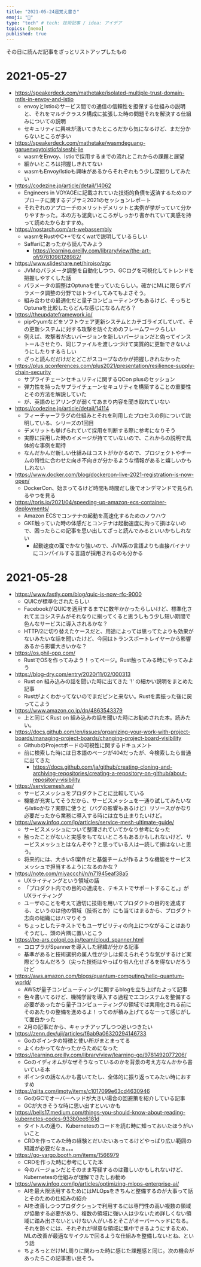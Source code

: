 ```yaml
---
title: "2021-05-24週覚え書き"
emoji: "📌"
type: "tech" # tech: 技術記事 / idea: アイデア
topics: [memo]
published: true
---
```


その日に読んだ記事をざっとリストアップしたもの

# 2021-05-27

* https://speakerdeck.com/mathetake/isolated-multiple-trust-domain-mtls-in-envoy-and-istio
  * envoyとIstioのサービス間での通信の信頼性を担保する仕組みの説明と、それをマルチクラスタ構成に拡張した時の問題それを解決する仕組みについての説明
  * セキュリティに興味が湧いてきたところだから気になるけど、まだ分からないところが多い
* https://speakerdeck.com/mathetake/wasmdeguang-garuenvoytoistiofalseshi-jie
  * wasmをEnvoy、Istioで採用するまでの流れとこれからの課題と展望
  * 細かいところは把握しきれてない
  * wasmもEnvoy/Istioも興味があるからそれぞれもう少し深掘りしてみたい
* https://codezine.jp/article/detail/14062
  * Engineers in VOYAGEに記載されていた技術的負債を返済するためのアプローチに関するデブサミ2021のセッションレポート
  * それぞれのアプローチのメリットデメリットと実例が挙がっていて分かりやすかった。本の方も泥臭いところがしっかり書かれていて実感を持って読めたからおすすめ。
* https://nostarch.com/art-webassembly
  * wasmをRustやC++でなくwatで説明しているらしい
  * Saffariにあったから読んでみよう
    * https://learning.oreilly.com/library/view/the-art-of/9781098128982/
* https://www.slideshare.net/hiroiso/zgc
  * JVMのパラメータ調整を自動化しつつ、GCログを可視化してトレンドを把握しやすくした話
  * パラメータの調整はOptunaを使っていたらしい。確かにMLに限らずパラメータ調整の分野ではトライしてみてもよさそう。
  * 組み合わせの最適化だと量子コンピューティングもあるけど、そっちとOptunaを比較したらどんな感じになるんだろ？
* https://theupdateframework.io/
  * pipやyumなどをソフトウェア更新システムとカテゴライズしていて、その更新システムに対する攻撃を防ぐためのフレームワークらしい
  * 例えば、攻撃者が古いバージョンを新しいバージョンだと偽ってインストールさせたり、同じファイルを渡しつづけて実質的に更新できないようにしたりするらしい
  * ざっと読んだだけだとどこがスコープなのかが把握しきれなかった
* https://plus.qconferences.com/plus2021/presentation/resilience-supply-chain-security
  * サプライチェーンセキュリティに関するQCon plusのセッション
  * 弾力性を持ったサプライチェーンセキュリティを構築することの重要性とその方法を解説していた
  * が、英語のヒアリングが弱くてあまり内容を聞き取れていない
* https://codezine.jp/article/detail/14114
  * フィーチャーフラグの仕組みとそれを利用したプロセスの例について説明している、シリーズの1回目
  * デメリットも挙げられていて採用を判断する際に参考になりそう
  * 実際に採用した時のイメージが持てていないので、これからの説明で具体的な事例を期待
  * なんだかんだ新しい仕組みはコストがかかるので、プロジェクトやチームの特性に合わせた向き不向きが分かるような情報があると嬉しいかもしれない
* https://www.docker.com/blog/dockercon-live-2021-registration-is-now-open/
  * DockerCon、始まってるけど時間も時間だし後でオンデマンドで見られるやつを見る
* https://toris.io/2021/04/speeding-up-amazon-ecs-container-deployments/
  * Amazon ECSでコンテナの起動を高速化するためのノウハウ
  * GKE触っていた時の体感だとコンテナは起動速度に拘って損はないので、困ったらこの記事を思い出してざっと読んでみるといいかもしれない
    * 起動速度の面でかなり強いので、JVM系の言語よりも直接バイナリにコンパイルする言語が採用されるのも分かる

# 2021-05-28

* https://www.fastly.com/blog/quic-is-now-rfc-9000
  * QUICが標準化されたらしい
  * FacebookがQUICを適用するまでに数年かかったらしいけど、標準化されてエコシステムがそれなりに揃ってくると思うしもう少し短い期間で色んなサービスに導入されるかな？
  * HTTP/2に切り替えたケースだと、用途によっては思ってたよりも効果がないみたいな話を聞いたけど、今回はトランスポートレイヤーから影響あるから影響大きいかな？
* https://os.phil-opp.com/
  * RustでOSを作ってみよう！ってページ。Rust触ってみる時にやってみよう
* https://blog-dry.com/entry/2020/11/02/000313
  * Rust on 組み込みの話を聞いた時に出てきた '!' の細かい説明をまとめた記事
  * Rustがよくわかってないのでまだピンと来ない。Rustを素振った後に戻ってこよう
* https://www.amazon.co.jp/dp/4863543379
  * 上と同じくRust on 組み込みの話を聞いた時にお勧めされた本。読みたい。
* https://docs.github.com/en/issues/organizing-your-work-with-project-boards/managing-project-boards/changing-project-board-visibility
  * GithubのProjectボードの可視性に関するドキュメント
  * 前に検索した時には日本語のページが404だったが、今検索したら普通に出てきた
    * https://docs.github.com/ja/github/creating-cloning-and-archiving-repositories/creating-a-repository-on-github/about-repository-visibility
* https://servicemesh.es/
  * サービスメッシュをプロダクトごとに比較している
  * 機能が充実してそうだから、サービスメッシュを一通り試してみたいならIstioかな？実際に使うと（バグの影響もあるけど）リソースがかなり必要だったから業務に導入する時には立ち止まりたいけど。
* https://www.infoq.com/jp/articles/service-mesh-ultimate-guide/
  * サービスメッシュについて整理されていてかなり参考になった
  * 触ったことがないと実感をもてないところもあるかもしれないけど、サービスメッシュとはなんぞや？と思っている人は一読して損はないと思う。
  * 将来的には、大きいSI案件だと基盤チームが作るような機能をサービスメッシュで担当するようになるのかな？
* https://note.com/miyaccchi/n/n71945eaf38a5
  * UXライティングという領域の話
  * 「プロダクト内での目的の達成を、テキストでサポートすること。」がUXライティング
  * ユーザのことを考えて適切に技術を用いてプロダクトの目的を達成する、というのは他の領域（技術とか）にも当てはまるから、プロダクト志向の組織にはハマりそう
  * ちょっとしたテキストでもユーザビリティの向上につながることはありそうだし、頭の片隅に置いとこう
* https://be-ars.colopl.co.jp/team/cloud_spanner.html
  * コロプラがSpannerを導入した経緯が分かる記事
  * 基準があると技術選択の属人性が少しは抑えられそうな気がするけど実際どうなんだろう（尖った技術はやっぱり俗人化せざるを得ないだろうけど
* https://aws.amazon.com/blogs/quantum-computing/hello-quantum-world/
  * AWSが量子コンピューティングに関するblogを立ち上げたよって記事
  * 色々書いてるけど、機械学習を導入する過程でエコシステムを整備する必要があったから量子コンピューティングの領域では実用化される前にそのあたりの整備を進めるよ！ってのが積み上げてるなーって感じがして面白かった
  * 2月の記事だから、キャッチアップしつつ追いつきたい
* https://zenn.dev/uji/articles/f6ab9a06320294146733
  * Goのポインタの特徴と使い所がまとまってる
  * よくわかってなかったからためになった
* https://learning.oreilly.com/library/view/learning-go/9781492077206/
  * Goのイディオムがなぜそうなっているのかを背景の考え方なんかから書いている本
  * ポインタの話なんかも書いてたし、全体的に振り返ってみたい時におすすめ
* https://qiita.com/imoty/items/c1017099e63cd4630946
  * GoのGCでオーバーヘッドが大きい場合の回避策を紹介している記事
  * GCが大きそうな時に思い出すといいかも
* https://bells17.medium.com/things-you-should-know-about-reading-kubernetes-codes-933b0ee6181d
  * タイトルの通り、Kubernetesのコードを読む時に知っておいたほうがいいこと
  * CRDを作ってみた時の経験とだいたいあってるけどやっぱり広い範囲の知識が必要だなぁ。。。
* https://go-vargo.booth.pm/items/1566979
  * CRDを作った時に参考にしてた本
  * 今のバージョンだとそのまま写経するのは難しいかもしれないけど、Kubernetesの仕組みが理解できたしお勧め
* https://www.infoq.com/jp/articles/optimizing-mlops-enterprise-ai/
  * AIを最大限活用するためにはMLOpsをきちんと整備するのが大事って話とそのための仕組みの紹介
  * AIを改善しつつプロダクションで利用するには専門性の高い複数の領域が協働する必要があり、複数の領域に強い人は少ないため詳しくない領域に踏み出さないといけない人がいるとそこがオーバーヘッドになる。それを防ぐには、それぞれが得意な領域に集中できるようにするため、MLの改善が最適なサイクルで回るような仕組みを整備しないとね、という話
  * ちょろっとだけML周りに関わった時に感じた課題感と同じ。次の機会があったらこの記事思い出そう。

